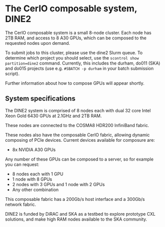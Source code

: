 # The CerIO composable system, DINE2

The CerIO composable system is a small 8-node cluster.  Each node has 2TB RAM, and access to 8 A30 GPUs, which can be composed to the requested nodes upon demand.

To submit jobs to this cluster, please use the dine2 Slurm queue.  To determine which project you should select, use the `scontrol show partition=dine2` command.  Currently, this includes the durham, do011 (SKA) and do015 projects (use e.g. `#SBATCH -p durham` in your batch submission script).

Further information about how to compose GPUs will appear shortly.

## System specifications

The DINE2 system is comprised of 8 nodes each with dual 32 core Intel Xeon Gold 6430 GPUs at 2.1GHz and 2TB RAM.

These nodes are connected to the COSMA8 HDR200 InfiniBand fabric.

These nodes also have the composable CerIO fabric, allowing dynamic composing of PCIe devices.  Current devices available for composure are:
 - 8x NVIDIA A30 GPUs

Any number of these GPUs can be composed to a server, so for example you can request:
 - 8 nodes each with 1 GPU
 - 1 node with 8 GPUs
 - 2 nodes with 3 GPUs and 1 node with 2 GPUs
 - Any other combination

This composable fabric has a 200Gb/s host interface and a 300Gb/s network fabric.

DINE2 is funded by DiRAC and SKA as a testbed to explore prototype CXL solutions, and make high RAM nodes available to the SKA community.
